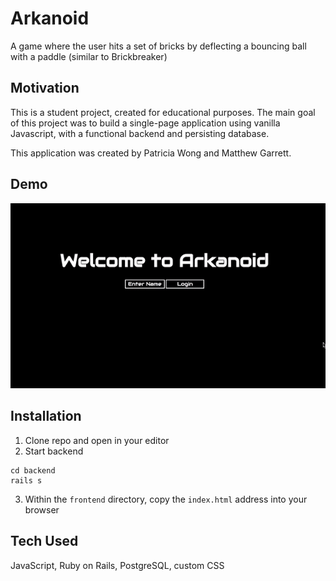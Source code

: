 # Arkanoid

A game where the user hits a set of bricks by deflecting a bouncing ball with a paddle (similar to Brickbreaker) 

## Motivation 

This is a student project, created for educational purposes. The main goal of this project was to build a single-page application using vanilla Javascript, with a functional backend and persisting database. 

This application was created by Patricia Wong and Matthew Garrett. 

## Demo 

![alt-text](https://github.com/p-wong/arkanoid/blob/master/arkanoid_demo.gif)

## Installation 

1. Clone repo and open in your editor
2. Start backend 
```
cd backend 
rails s
```
3. Within the ```frontend``` directory, copy the ```index.html``` address into your browser

## Tech Used

JavaScript, Ruby on Rails, PostgreSQL, custom CSS 
